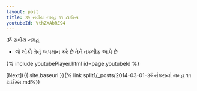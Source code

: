 ```yaml
---
layout: post
title: ૐ સર્વાય નમહ ૧૧ ટાઈમ્સ
youtubeId: VthZXAbRE94
---
```

 
 
 ૐ સર્વાય નમહ  
 
 -  જે લોકો તેનું અપમાન કરે છે તેને તકલીફ આપે છે 
 
  
 
  
 
 
 
 
 
 


{% include youtubePlayer.html id=page.youtubeId %}
 
[Next]({{ site.baseurl }}{% link  split1/_posts/2014-03-01-ૐ સંકરાયાં નમહ ૧૧ ટાઈમ્સ.md%})
 
